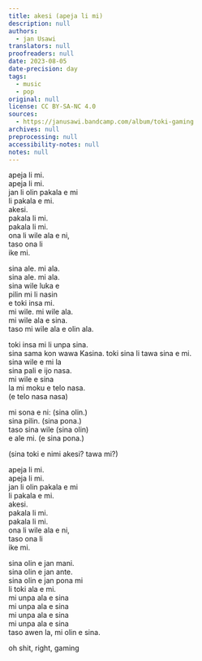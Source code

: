 ```yaml
---
title: akesi (apeja li mi)
description: null
authors:
  - jan Usawi
translators: null
proofreaders: null
date: 2023-08-05
date-precision: day
tags:
  - music
  - pop
original: null
license: CC BY-SA-NC 4.0
sources:
  - https://janusawi.bandcamp.com/album/toki-gaming
archives: null
preprocessing: null
accessibility-notes: null
notes: null
---
```


apeja li mi.  \
apeja li mi.  \
jan li olin pakala e mi  \
li pakala e mi.  \
akesi.  \
pakala li mi.  \
pakala li mi.  \
ona li wile ala e ni,  \
taso ona li  \
ike mi.

sina ale. mi ala.  \
sina ale. mi ala.  \
sina wile luka e   \
pilin mi li nasin  \
e toki insa mi.  \
mi wile. mi wile ala.  \
mi wile ala e sina.  \
taso mi wile ala e olin ala.

toki insa mi li unpa sina.  \
sina sama kon wawa Kasina. toki sina li tawa sina e mi.   \
sina wile e mi la   \
sina pali e ijo nasa.  \
mi wile e sina  \
la mi moku e telo nasa.  \
(e telo nasa nasa)

mi sona e ni: (sina olin.)  \
sina pilin. (sina pona.)  \
taso sina wile (sina olin)  \
e ale mi. (e sina pona.)

(sina toki e nimi akesi? tawa mi?)

apeja li mi.  \
apeja li mi.  \
jan li olin pakala e mi  \
li pakala e mi.  \
akesi.  \
pakala li mi.  \
pakala li mi.  \
ona li wile ala e ni,  \
taso ona li  \
ike mi.

sina olin e jan mani.  \
sina olin e jan ante.  \
sina olin e jan pona mi  \
li toki ala e mi.  \
mi unpa ala e sina  \
mi unpa ala e sina  \
mi unpa ala e sina  \
mi unpa ala e sina  \
taso awen la, mi olin e sina.

oh shit, right, gaming
